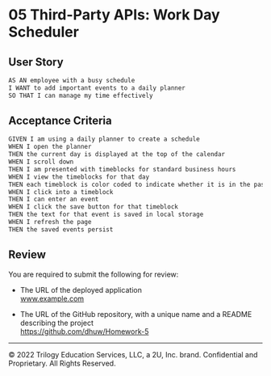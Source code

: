 # 05 Third-Party APIs: Work Day Scheduler


## User Story

```md
AS AN employee with a busy schedule
I WANT to add important events to a daily planner
SO THAT I can manage my time effectively
```

## Acceptance Criteria

```md
GIVEN I am using a daily planner to create a schedule
WHEN I open the planner
THEN the current day is displayed at the top of the calendar
WHEN I scroll down
THEN I am presented with timeblocks for standard business hours
WHEN I view the timeblocks for that day
THEN each timeblock is color coded to indicate whether it is in the past, present, or future
WHEN I click into a timeblock
THEN I can enter an event
WHEN I click the save button for that timeblock
THEN the text for that event is saved in local storage
WHEN I refresh the page
THEN the saved events persist
```

## Review

You are required to submit the following for review:

* The URL of the deployed application
</br>www.example.com

* The URL of the GitHub repository, with a unique name and a README describing the project
</br>https://github.com/dhuw/Homework-5

- - -
© 2022 Trilogy Education Services, LLC, a 2U, Inc. brand. Confidential and Proprietary. All Rights Reserved.
